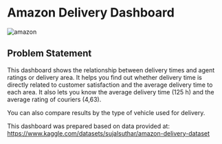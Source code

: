 # Amazon Delivery Dashboard

![amazon](https://github.com/EMironczuk/Amazon_PowerBI/assets/111427081/bdb334b2-c619-42bb-913c-4dacebb8ecdb)

## Problem Statement

This dashboard shows the relationship between delivery times and  agent ratings or delivery area. It helps you find out whether delivery time is directly related to customer satisfaction and the average delivery time to each area. It also lets you know the average delivery time (125 h) and the average rating of couriers (4,63).

You can also compare results by the type of vehicle used for delivery.

This dashboard was prepared based on data provided at: https://www.kaggle.com/datasets/sujalsuthar/amazon-delivery-dataset
